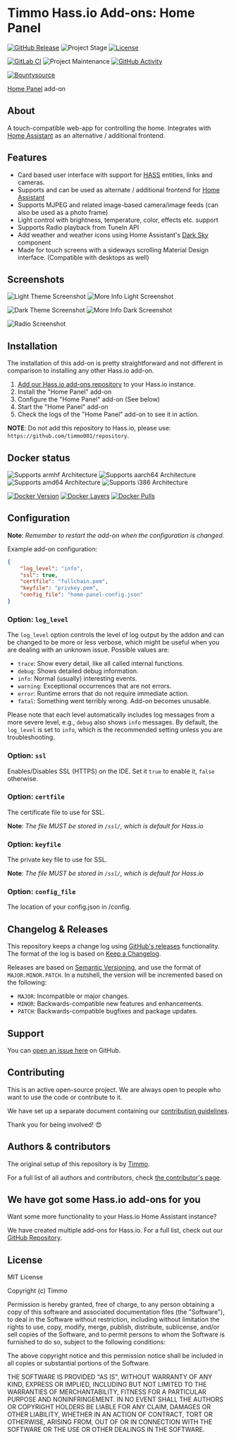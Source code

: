 # Timmo Hass.io Add-ons: Home Panel

[![GitHub Release][releases-shield]][releases]
![Project Stage][project-stage-shield]
[![License][license-shield]](LICENSE.md)

[![GitLab CI][gitlabci-shield]][gitlabci]
![Project Maintenance][maintenance-shield]
[![GitHub Activity][commits-shield]][commits]

[![Bountysource][bountysource-shield]][bountysource]

[Home Panel][home-panel] add-on

## About

A touch-compatible web-app for controlling the home. Integrates with
 [Home Assistant][hass] as an alternative / additional frontend.

## Features

- Card based user interface with support for [HASS][hass] entities, links and
 cameras.
- Supports and can be used as alternate / additional frontend for
 [Home Assistant][hass]
- Supports MJPEG and related image-based camera/image feeds
 (can also be used as a photo frame)
- Light control with brightness, temperature, color, effects etc. support
- Supports Radio playback from TuneIn API
- Add weather and weather icons using Home Assistant's
 [Dark Sky](https://www.home-assistant.io/components/weather.darksky/)
 component
- Made for touch screens with a sideways scrolling Material
 Design interface. (Compatible with desktops as well)

## Screenshots

![Light Theme Screenshot][light-theme]
![More Info Light Screenshot][more-info-light]

![Dark Theme Screenshot][dark-theme]
![More Info Dark Screenshot][more-info-dark]

![Radio Screenshot][radio]

## Installation

The installation of this add-on is pretty straightforward and not different in
comparison to installing any other Hass.io add-on.

1. [Add our Hass.io add-ons repository][repository] to your Hass.io instance.
1. Install the "Home Panel" add-on
1. Configure the "Home Panel" add-on (See below)
1. Start the "Home Panel" add-on
1. Check the logs of the "Home Panel" add-on to see it in action.

**NOTE**: Do not add this repository to Hass.io, please use:
`https://github.com/timmo001/repository`.

## Docker status

![Supports armhf Architecture][armhf-shield]
![Supports aarch64 Architecture][aarch64-shield]
![Supports amd64 Architecture][amd64-shield]
![Supports i386 Architecture][i386-shield]

[![Docker Version][version-shield]][microbadger]
[![Docker Layers][layers-shield]][microbadger]
[![Docker Pulls][pulls-shield]][dockerhub]

## Configuration

**Note**: _Remember to restart the add-on when the configuration is changed._

Example add-on configuration:

```json
{
    "log_level": "info",
    "ssl": true,
    "certfile": "fullchain.pem",
    "keyfile": "privkey.pem",
    "config_file": "home-panel-config.json"
}
```

### Option: `log_level`

The `log_level` option controls the level of log output by the addon and can
be changed to be more or less verbose, which might be useful when you are
dealing with an unknown issue. Possible values are:

- `trace`: Show every detail, like all called internal functions.
- `debug`: Shows detailed debug information.
- `info`: Normal (usually) interesting events.
- `warning`: Exceptional occurrences that are not errors.
- `error`:  Runtime errors that do not require immediate action.
- `fatal`: Something went terribly wrong. Add-on becomes unusable.

Please note that each level automatically includes log messages from a
more severe level, e.g., `debug` also shows `info` messages. By default,
the `log_level` is set to `info`, which is the recommended setting unless
you are troubleshooting.

### Option: `ssl`

Enables/Disables SSL (HTTPS) on the IDE. Set it `true` to enable it,
`false` otherwise.

### Option: `certfile`

The certificate file to use for SSL.

**Note**: _The file MUST be stored in `/ssl/`, which is default for Hass.io_

### Option: `keyfile`

The private key file to use for SSL.

**Note**: _The file MUST be stored in `/ssl/`, which is default for Hass.io_

### Option: `config_file`

The location of your config.json in /config.

## Changelog & Releases

This repository keeps a change log using [GitHub's releases][releases]
functionality. The format of the log is based on
[Keep a Changelog][keepchangelog].

Releases are based on [Semantic Versioning][semver], and use the format
of ``MAJOR.MINOR.PATCH``. In a nutshell, the version will be incremented
based on the following:

- ``MAJOR``: Incompatible or major changes.
- ``MINOR``: Backwards-compatible new features and enhancements.
- ``PATCH``: Backwards-compatible bugfixes and package updates.

## Support

You can [open an issue here][issue] on GitHub.

## Contributing

This is an active open-source project. We are always open to people who want to
use the code or contribute to it.

We have set up a separate document containing our
[contribution guidelines](CONTRIBUTING.md).

Thank you for being involved! :heart_eyes:

## Authors & contributors

The original setup of this repository is by [Timmo][Timmo].

For a full list of all authors and contributors,
check [the contributor's page][contributors].

## We have got some Hass.io add-ons for you

Want some more functionality to your Hass.io Home Assistant instance?

We have created multiple add-ons for Hass.io. For a full list, check out
our [GitHub Repository][repository].

## License

MIT License

Copyright (c) Timmo

Permission is hereby granted, free of charge, to any person obtaining a copy
 of this software and associated documentation files (the "Software"), to
 deal in the Software without restriction, including without limitation the
 rights to use, copy, modify, merge, publish, distribute, sublicense, and/or
 sell copies of the Software, and to permit persons to whom the Software is
 furnished to do so, subject to the following conditions:

The above copyright notice and this permission notice shall be included in all
 copies or substantial portions of the Software.

THE SOFTWARE IS PROVIDED "AS IS", WITHOUT WARRANTY OF ANY KIND, EXPRESS OR
 IMPLIED, INCLUDING BUT NOT LIMITED TO THE WARRANTIES OF MERCHANTABILITY,
 FITNESS FOR A PARTICULAR PURPOSE AND NONINFRINGEMENT. IN NO EVENT SHALL
 THE AUTHORS OR COPYRIGHT HOLDERS BE LIABLE FOR ANY CLAIM, DAMAGES OR OTHER
 LIABILITY, WHETHER IN AN ACTION OF CONTRACT, TORT OR OTHERWISE, ARISING FROM,
 OUT OF OR IN CONNECTION WITH THE SOFTWARE OR THE USE OR OTHER DEALINGS IN THE
 SOFTWARE.

[aarch64-shield]: https://img.shields.io/badge/aarch64-yes-green.svg
[amd64-shield]: https://img.shields.io/badge/amd64-yes-green.svg
[anchore-shield]: https://anchore.io/service/badges/image/8f74a497abc908834244d697a67675ecd13080199270598283c8e0cea1b1723e
[armhf-shield]: https://img.shields.io/badge/armhf-yes-green.svg
[bountysource-shield]: https://img.shields.io/bountysource/team/timmo001/activity.svg
[bountysource]: https://www.bountysource.com/teams/timmo001/issues
[commits-shield]: https://img.shields.io/github/commit-activity/y/timmo001/addon-home-panel.svg
[commits]: https://github.com/timmo001/addon-home-panel/commits/master
[contributors]: https://github.com/timmo001/addon-home-panel/graphs/contributors
[dockerhub]: https://hub.docker.com/r/timmo001/home-panel
[forum-shield]: https://img.shields.io/badge/community-forum-brightgreen.svg
[timmo]: https://github.com/timmo001
[gitlabci-shield]: https://gitlab.com/timmo/addon-home-panel/badges/master/pipeline.svg
[gitlabci]: https://gitlab.com/timmo/addon-home-panel/pipelines
[i386-shield]: https://img.shields.io/badge/i386-yes-green.svg
[issue]: https://github.com/timmo001/addon-home-panel/issues
[keepchangelog]: http://keepachangelog.com/en/1.0.0/
[layers-shield]: https://images.microbadger.com/badges/image/timmo001/home-panel.svg
[license-shield]: https://img.shields.io/github/license/timmo001/addon-home-panel.svg
[maintenance-shield]: https://img.shields.io/maintenance/yes/2018.svg
[microbadger]: https://microbadger.com/images/timmo001/home-panel
[project-stage-shield]: https://img.shields.io/badge/project%20stage-production%20ready-brightgreen.svg
[pulls-shield]: https://img.shields.io/docker/pulls/timmo001/home-panel.svg
[reddit]: https://reddit.com/r/homeassistant
[releases-shield]: https://img.shields.io/github/release/timmo001/addon-home-panel.svg
[releases]: https://github.com/timmo001/addon-home-panel/releases
[repository]: https://github.com/timmo001/repository
[semver]: http://semver.org/spec/v2.0.0.html
[version-shield]: https://images.microbadger.com/badges/version/timmo001/home-panel.svg
[home-panel]: https://github.com/timmo001/home-panel
[light-theme]: https://raw.githubusercontent.com/timmo001/home-panel/master/docs/resources/light-theme.png
[dark-theme]: https://raw.githubusercontent.com/timmo001/home-panel/master/docs/resources/dark-theme.png
[more-info-light]: https://raw.githubusercontent.com/timmo001/home-panel/master/docs/resources/more-info-light.png
[more-info-dark]: https://raw.githubusercontent.com/timmo001/home-panel/master/docs/resources/more-info-dark.png
[radio]: https://raw.githubusercontent.com/timmo001/home-panel/master/docs/resources/radio.png
[hass]: https://www.home-assistant.io/
[docs]: https://git.timmo.xyz/home-panel/
[config]: https://git.timmo.xyz/home-panel/configuration/
